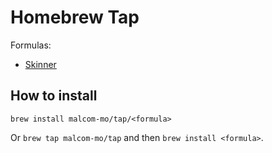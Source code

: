# Homebrew Tap

Formulas:
- [Skinner](https://github.com/malcom-mo/skinner)

## How to install

`brew install malcom-mo/tap/<formula>`

Or `brew tap malcom-mo/tap` and then `brew install <formula>`.
